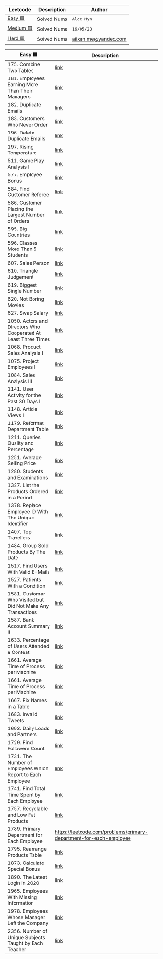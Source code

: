| Leetcode      | Description | Author |
| ----------- | ----------- | ------------ |
| [Easy 🟩](https://leetcode.com/problemset/database/) | Solved Nums | `Alex Myn` |
| [Medium  🟨](https://leetcode.com/problemset/database/)  | Solved Nums | `16/05/23` |
| [Hard 🟥](https://leetcode.com/problemset/database/) | Solved Nums | alixan.me@yandex.com |
    
    
| Easy  🟩    | Description |
| ----------- | ----------- |
| 175. Combine Two Tables | [link](https://leetcode.com/problems/combine-two-tables/) |  
| 181. Employees Earning More Than Their Managers | [link](https://leetcode.com/problems/employees-earning-more-than-their-managers/) |  
| 182. Duplicate Emails | [link](https://leetcode.com/problems/duplicate-emails/) |  
| 183. Customers Who Never Order | [link](https://leetcode.com/problems/customers-who-never-order/description/) |
| 196. Delete Duplicate Emails | [link](https://leetcode.com/problems/delete-duplicate-emails/) |
| 197. Rising Temperature| [link](https://leetcode.com/problems/rising-temperature/)|
| 511. Game Play Analysis I | [link](https://leetcode.com/problems/game-play-analysis-i/) |
| 577. Employee Bonus | [link](https://leetcode.com/problems/employee-bonus/) | 
| 584. Find Customer Referee | [link](https://leetcode.com/problems/find-customer-referee/) |
| 586. Customer Placing the Largest Number of Orders | [link](https://leetcode.com/problems/customer-placing-the-largest-number-of-orders) |
| 595. Big Countries | [link](https://leetcode.com/problems/big-countries/) |
| 596. Classes More Than 5 Students | [link](https://leetcode.com/problems/classes-more-than-5-students/) |
| 607. Sales Person | [link](https://leetcode.com/problems/sales-person/) |
| 610. Triangle Judgement | [link](https://leetcode.com/problems/triangle-judgement/description/) |
| 619. Biggest Single Number | [link](https://leetcode.com/problems/biggest-single-number/) |
| 620. Not Boring Movies | [link](https://leetcode.com/problems/not-boring-movies/) |
| 627. Swap Salary | [link](https://leetcode.com/problems/swap-salary/) |
| 1050. Actors and Directors Who Cooperated At Least Three Times | [link](https://leetcode.com/problems/actors-and-directors-who-cooperated-at-least-three-times/) |
| 1068. Product Sales Analysis I | [link](https://leetcode.com/problems/product-sales-analysis-i/) |
| 1075. Project Employees I | [link](https://leetcode.com/problems/project-employees-i/) | 
| 1084. Sales Analysis III | [link](https://leetcode.com/problems/sales-analysis-iii/) | 
| 1141. User Activity for the Past 30 Days I | [link](https://leetcode.com/problems/user-activity-for-the-past-30-days-i/) |
| 1148. Article Views I | [link](https://leetcode.com/problems/article-views-i/) |
| 1179. Reformat Department Table | [link](https://leetcode.com/problems/reformat-department-table/) |
| 1211. Queries Quality and Percentage | [link](https://leetcode.com/problems/queries-quality-and-percentage/) |
| 1251. Average Selling Price | [link](https://leetcode.com/problems/average-selling-price/) |
| 1280. Students and Examinations | [link](https://leetcode.com/problems/students-and-examinations/) |
| 1327. List the Products Ordered in a Period | [link](https://leetcode.com/problems/list-the-products-ordered-in-a-period/) |
| 1378. Replace Employee ID With The Unique Identifier | [link](https://leetcode.com/problems/replace-employee-id-with-the-unique-identifier/) |
| 1407. Top Travellers | [link](https://leetcode.com/problems/top-travellers/) |
| 1484. Group Sold Products By The Date | [link](https://leetcode.com/problems/group-sold-products-by-the-date/) |
| 1517. Find Users With Valid E-Mails | [link](https://leetcode.com/problems/find-users-with-valid-e-mails/) |
| 1527. Patients With a Condition | [link](https://leetcode.com/problems/patients-with-a-condition/) |
| 1581. Customer Who Visited but Did Not Make Any Transactions | [link](https://leetcode.com/problems/customer-who-visited-but-did-not-make-any-transactions/) |
| 1587. Bank Account Summary II | [link](https://leetcode.com/problems/bank-account-summary-ii/) |
| 1633. Percentage of Users Attended a Contest | [link](https://leetcode.com/problems/percentage-of-users-attended-a-contest/) |
| 1661. Average Time of Process per Machine | [link](https://leetcode.com/problems/average-time-of-process-per-machine/) |
| 1661. Average Time of Process per Machine | [link](https://leetcode.com/problems/average-time-of-process-per-machine/) |
| 1667. Fix Names in a Table | [link](https://leetcode.com/problems/fix-names-in-a-table) |
| 1683. Invalid Tweets | [link](https://leetcode.com/problems/invalid-tweets/) |
| 1693. Daily Leads and Partners | [link](https://leetcode.com/problems/daily-leads-and-partners/) |
| 1729. Find Followers Count | [link](https://leetcode.com/problems/find-followers-count/) |
| 1731. The Number of Employees Which Report to Each Employee | [link](https://leetcode.com/problems/the-number-of-employees-which-report-to-each-employee/) |
| 1741. Find Total Time Spent by Each Employee | [link](https://leetcode.com/problems/find-total-time-spent-by-each-employee/) |
| 1757. Recyclable and Low Fat Products | [link](https://leetcode.com/problems/recyclable-and-low-fat-products/) |
| 1789. Primary Department for Each Employee | https://leetcode.com/problems/primary-department-for-each-employee |
| 1795. Rearrange Products Table | [link](https://leetcode.com/problems/rearrange-products-table/   ) |
| 1873. Calculate Special Bonus | [link](https://leetcode.com/problems/calculate-special-bonus/) |
| 1890. The Latest Login in 2020 | [link](https://leetcode.com/problems/the-latest-login-in-2020/) |
| 1965. Employees With Missing Information | [link](https://leetcode.com/problems/employees-with-missing-information/) |
| 1978. Employees Whose Manager Left the Company | [link](https://leetcode.com/problems/employees-whose-manager-left-the-company/) |
| 2356. Number of Unique Subjects Taught by Each Teacher | [link](https://leetcode.com/problems/number-of-unique-subjects-taught-by-each-teacher/) |